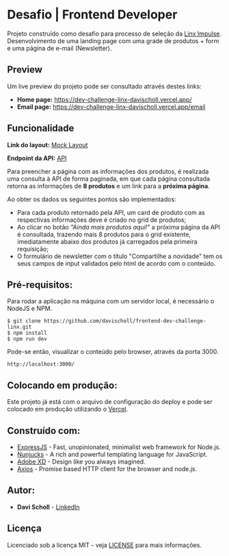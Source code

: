 # Desafio | Frontend Developer

Projeto construído como desafio para processo de seleção da [Linx Impulse](https://www.linx.com.br/). Desenvolvimento de uma landing page com uma grade de produtos + form e uma página de e-mail (Newsletter).

## Preview

Um live preview do projeto pode ser consultado através destes links:
- **Home page:** https://dev-challenge-linx-davischoll.vercel.app/
- **Email page:** https://dev-challenge-linx-davischoll.vercel.app/email 

## Funcionalidade

**Link do layout:** [Mock Layout](https://xd.adobe.com/spec/4025e242-a495-4594-71d2-5fd89d774b57-3614)

**Endpoint da API:** [API](https://frontend-intern-challenge-api.iurykrieger.now.sh/products?page=1)

Para preencher a página com as informações dos produtos, é realizada uma consulta à API de forma paginada, em que cada página consultada retorna as informações de __8 produtos__ e um link para a __próxima página__.

Ao obter os dados os seguintes pontos são implementados:

- Para cada produto retornado pela API, um card de produto com as respectivas informações deve é criado no grid de produtos;
- Ao clicar no botão *"Ainda mais produtos aqui!"* a próxima página da API é consultada, trazendo mais 8 produtos para o grid existente, imediatamente abaixo dos produtos já carregados pela primeira requisição;
- O formulário de newsletter com o título "Compartilhe a novidade" tem os seus campos de input validados pelo html de acordo com o conteúdo.

## Pré-requisitos:

Para rodar a aplicação na máquina com um servidor local, é necessário o NodeJS e NPM.

```
$ git clone https://github.com/davischoll/frontend-dev-challenge-linx.git
$ npm install
$ npm run dev
```

Pode-se então, visualizar o conteúdo pelo browser, através da porta 3000.
```
http://localhost:3000/
```

## Colocando em produção:

Este projeto já está com o arquivo de configuração do deploy e pode ser colocado em produção utilizando o [Vercel](http://vercel.com/).

## Construído com:

* [ExpressJS](https://expressjs.com/) - Fast, unopinionated, minimalist web framework for Node.js.
* [Nunjucks](https://mozilla.github.io/nunjucks/) - A rich and powerful templating language for JavaScript.
* [Adobe XD](https://www.adobe.com/products/xd.html) - Design like you always imagined.
* [Axios](https://github.com/axios/axios) - Promise based HTTP client for the browser and node.js.

## Autor:

* **Davi Scholl** - [LinkedIn](https://www.linkedin.com/in/davischoll/)


## Licença

Licenciado sob a licença MIT - veja [LICENSE](LICENSE) para mais informações.
